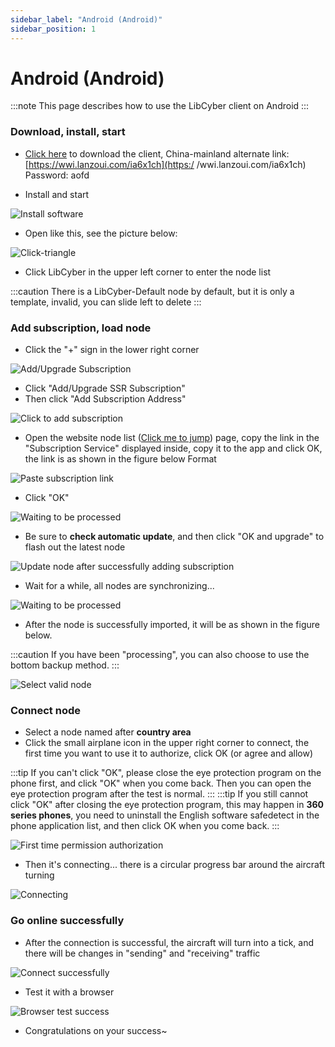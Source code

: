 ```yaml
---
sidebar_label: "Android (Android)"
sidebar_position: 1
---
```

# Android (Android)

:::note
This page describes how to use the LibCyber ​​client on Android
:::

### Download, install, start
- [Click here](https://panel.libcyber.xyz/clients/libcyber-android.apk) to download the client, China-mainland alternate link: [https://wwi.lanzoui.com/ia6x1ch](https:/ /wwi.lanzoui.com/ia6x1ch) Password: aofd

- Install and start

![Install software][install-apk]

- Open like this, see the picture below:

![Click-triangle][click-triangle]

- Click LibCyber ​​in the upper left corner to enter the node list

:::caution
There is a LibCyber-Default node by default, but it is only a template, invalid, you can slide left to delete
:::

### Add subscription, load node
- Click the "+" sign in the lower right corner

![Add/Upgrade Subscription][add-sub02]

- Click "Add/Upgrade SSR Subscription"
- Then click "Add Subscription Address"

![Click to add subscription][add-sub03]

- Open the website node list ([Click me to jump](https://panel.libcyber.xyz/nodeList)) page, copy the link in the "Subscription Service" displayed inside, copy it to the app and click OK, the link is as shown in the figure below Format

![Paste subscription link][paste-sub-link]

- Click "OK"

![Waiting to be processed][processing]

- Be sure to **check automatic update**, and then click "OK and upgrade" to flash out the latest node

![Update node after successfully adding subscription][update-node]

- Wait for a while, all nodes are synchronizing...

![Waiting to be processed][processing]

- After the node is successfully imported, it will be as shown in the figure below.

:::caution
If you have been "processing", you can also choose to use the bottom backup method.
:::

![Select valid node][select-node]

### Connect node
- Select a node named after **country area**
- Click the small airplane icon in the upper right corner to connect, the first time you want to use it to authorize, click OK (or agree and allow)

:::tip
If you can't click "OK", please close the eye protection program on the phone first, and click "OK" when you come back. Then you can open the eye protection program after the test is normal.
:::
:::tip
If you still cannot click "OK" after closing the eye protection program, this may happen in **360 series phones**, you need to uninstall the English software safedetect in the phone application list, and then click OK when you come back.
:::

![First time permission authorization][allow-permission]

- Then it's connecting... there is a circular progress bar around the aircraft turning

![Connecting][connecting]

### Go online successfully
- After the connection is successful, the aircraft will turn into a tick, and there will be changes in "sending" and "receiving" traffic

![Connect successfully][connect-success]

- Test it with a browser

![Browser test success][browser-success]

- Congratulations on your success~

[install-apk]: https://cdn.jsdelivr.net/gh/LibCyber/docs-cdn@v1.1.1/assets/shaman-android/shaman-install.jpg "Install the software"
[click-triangle]: https://cdn.jsdelivr.net/gh/LibCyber/docs-cdn@v1.1.1/assets/shaman-android/shaman-enter-node-select-list.jpg "Click the inverted triangle"
[add-sub02]: https://cdn.jsdelivr.net/gh/LibCyber/docs-cdn@v1.1.1/assets/shaman-android/shaman-add-sub02.jpg "Add/Upgrade Subscription"
[add-sub03]: https://cdn.jsdelivr.net/gh/LibCyber/docs-cdn@v1.1.1/assets/shaman-android/shaman-add-sub03.jpg "Click to add subscription"
[paste-sub-link]: https://cdn.jsdelivr.net/gh/LibCyber/docs-cdn@v1.1.1/assets/shaman-android/shaman-add-sub-link.jpg "Paste Subscription Link"
[processing]: https://cdn.jsdelivr.net/gh/LibCyber/docs-cdn@v1.1.1/assets/shaman-android/shaman-processing.jpg "Awaiting processing"
[update-node]: https://cdn.jsdelivr.net/gh/LibCyber/docs-cdn@v1.1.1/assets/shaman-android/shaman-add-sub-success.jpg "Update node after successfully adding subscription "
[select-node]: https://cdn.jsdelivr.net/gh/LibCyber/docs-cdn@v1.1.1/assets/shaman-android/shaman-processing.jpg "Select a valid node"
[allow-permission]: https://cdn.jsdelivr.net/gh/LibCyber/docs-cdn@v1.1.1/assets/shaman-android/shaman-select-node.jpg "Authorization allowed for the first time"
[connecting]: https://cdn.jsdelivr.net/gh/LibCyber/docs-cdn@v1.1.1/assets/shaman-android/shaman-first-connect-permission.jpg "Connecting"
[connect-success]: https://cdn.jsdelivr.net/gh/LibCyber/docs-cdn@v1.1.1/assets/shaman-android/shaman-connect-success.jpg "Connected successfully"
[browser-success]: https://cdn.jsdelivr.net/gh/LibCyber/docs-cdn@v1.1.1/assets/shaman-android/success.jpg "Browser test success"